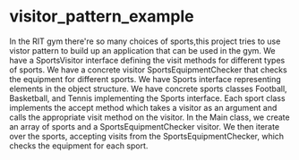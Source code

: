# visitor_pattern_example
In the RIT gym there're so many choices of sports,this project tries to use vistor pattern to build up an application that can be used in the gym.
We have a SportsVisitor interface defining the visit methods for different types of sports.
We have a concrete visitor SportsEquipmentChecker that checks the equipment for different sports.
We have Sports interface representing elements in the object structure.
We have concrete sports classes Football, Basketball, and Tennis implementing the Sports interface.
Each sport class implements the accept method which takes a visitor as an argument and calls the appropriate visit method on the visitor.
In the Main class, we create an array of sports and a SportsEquipmentChecker visitor. We then iterate over the sports, accepting visits from the SportsEquipmentChecker, which checks the equipment for each sport.




